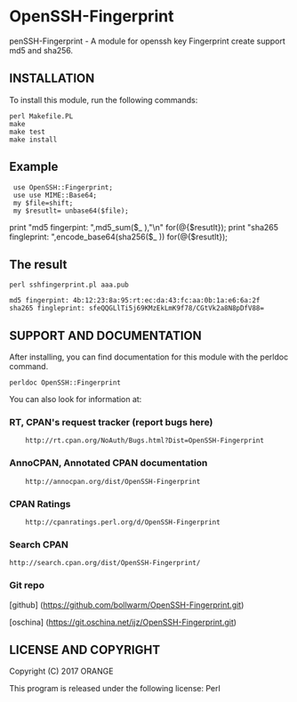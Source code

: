 # OpenSSH-Fingerprint

penSSH-Fingerprint - A module for openssh key Fingerprint create support md5 and sha256.

## INSTALLATION

To install this module, run the following commands:

	perl Makefile.PL
	make
	make test
	make install

## Example

     use OpenSSH::Fingerprint;
     use use MIME::Base64;
     my $file=shift;
     my $resutlt= unbase64($file);

print "md5 fingerpint: ",md5_sum($_ ),"\n"  for(@{$resutlt});
print "sha265 fingleprint: ",encode_base64(sha256($_ ))  for(@{$resutlt});

## The result

    perl sshfingerprint.pl aaa.pub

    md5 fingerpint: 4b:12:23:8a:95:rt:ec:da:43:fc:aa:0b:1a:e6:6a:2f
    sha265 fingleprint: sfeQQGLlTi5j69KMzEkLmK9f78/CGtVk2a8N8pDfV88=


## SUPPORT AND DOCUMENTATION

After installing, you can find documentation for this module with the
perldoc command.

    perldoc OpenSSH::Fingerprint

You can also look for information at:

###  RT, CPAN's request tracker (report bugs here)
        http://rt.cpan.org/NoAuth/Bugs.html?Dist=OpenSSH-Fingerprint

### AnnoCPAN, Annotated CPAN documentation
        http://annocpan.org/dist/OpenSSH-Fingerprint

### CPAN Ratings
        http://cpanratings.perl.org/d/OpenSSH-Fingerprint

### Search CPAN
    
    http://search.cpan.org/dist/OpenSSH-Fingerprint/

### Git repo

[github] (https://github.com/bollwarm/OpenSSH-Fingerprint.git)

[oschina] (https://git.oschina.net/ijz/OpenSSH-Fingerprint.git)


## LICENSE AND COPYRIGHT

Copyright (C) 2017 ORANGE

This program is released under the following license: Perl

